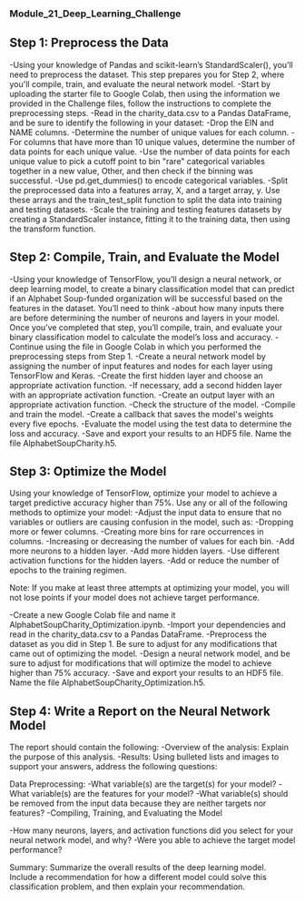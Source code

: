### Module_21_Deep_Learning_Challenge

## Step 1: Preprocess the Data

-Using your knowledge of Pandas and scikit-learn’s StandardScaler(), you’ll need to preprocess the dataset. This step prepares you for Step 2, where you'll compile, train, and evaluate the neural network model.
-Start by uploading the starter file to Google Colab, then using the information we provided in the Challenge files, follow the instructions to complete the preprocessing steps.
-Read in the charity_data.csv to a Pandas DataFrame, and be sure to identify the following in your dataset:
-Drop the EIN and NAME columns.
-Determine the number of unique values for each column.
-For columns that have more than 10 unique values, determine the number of data points for each unique value.
-Use the number of data points for each unique value to pick a cutoff point to bin "rare" categorical variables together in a new value, Other, and then check if the binning was successful.
-Use pd.get_dummies() to encode categorical variables.
-Split the preprocessed data into a features array, X, and a target array, y. Use these arrays and the train_test_split function to split the data into training and testing datasets.
-Scale the training and testing features datasets by creating a StandardScaler instance, fitting it to the training data, then using the transform function.

## Step 2: Compile, Train, and Evaluate the Model

-Using your knowledge of TensorFlow, you’ll design a neural network, or deep learning model, to create a binary classification model that can predict if an Alphabet Soup-funded organization will be successful based on the features in the dataset. You’ll need to think -about how many inputs there are before determining the number of neurons and layers in your model. Once you’ve completed that step, you’ll compile, train, and evaluate your binary classification model to calculate the model’s loss and accuracy.
-Continue using the file in Google Colab in which you performed the preprocessing steps from Step 1.
-Create a neural network model by assigning the number of input features and nodes for each layer using TensorFlow and Keras.
-Create the first hidden layer and choose an appropriate activation function.
-If necessary, add a second hidden layer with an appropriate activation function.
-Create an output layer with an appropriate activation function.
-Check the structure of the model.
-Compile and train the model.
-Create a callback that saves the model's weights every five epochs.
-Evaluate the model using the test data to determine the loss and accuracy.
-Save and export your results to an HDF5 file. Name the file AlphabetSoupCharity.h5.

## Step 3: Optimize the Model

Using your knowledge of TensorFlow, optimize your model to achieve a target predictive accuracy higher than 75%.
Use any or all of the following methods to optimize your model:
  -Adjust the input data to ensure that no variables or outliers are causing confusion in the model, such as:
  -Dropping more or fewer columns.
  -Creating more bins for rare occurrences in columns.
  -Increasing or decreasing the number of values for each bin.
  -Add more neurons to a hidden layer.
  -Add more hidden layers.
  -Use different activation functions for the hidden layers.
  -Add or reduce the number of epochs to the training regimen.

Note: If you make at least three attempts at optimizing your model, you will not lose points if your model does not achieve target performance.

-Create a new Google Colab file and name it AlphabetSoupCharity_Optimization.ipynb.
-Import your dependencies and read in the charity_data.csv to a Pandas DataFrame.
-Preprocess the dataset as you did in Step 1. Be sure to adjust for any modifications that came out of optimizing the model.
-Design a neural network model, and be sure to adjust for modifications that will optimize the model to achieve higher than 75% accuracy.
-Save and export your results to an HDF5 file. Name the file AlphabetSoupCharity_Optimization.h5.

## Step 4: Write a Report on the Neural Network Model

The report should contain the following:
  -Overview of the analysis: Explain the purpose of this analysis.
  -Results: Using bulleted lists and images to support your answers, address the following questions:

Data Preprocessing:
  -What variable(s) are the target(s) for your model?
  -What variable(s) are the features for your model?
  -What variable(s) should be removed from the input data because they are neither targets nor features?
  -Compiling, Training, and Evaluating the Model

  -How many neurons, layers, and activation functions did you select for your neural network model, and why?
  -Were you able to achieve the target model performance?
  
Summary: Summarize the overall results of the deep learning model. Include a recommendation for how a different model could solve this classification problem, and then explain your recommendation.
